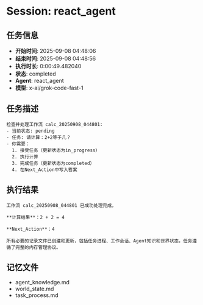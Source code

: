 # Session: react_agent

## 任务信息
- **开始时间**: 2025-09-08 04:48:06
- **结束时间**: 2025-09-08 04:48:56
- **执行时长**: 0:00:49.482040
- **状态**: completed
- **Agent**: react_agent
- **模型**: x-ai/grok-code-fast-1

## 任务描述
```
检查并处理工作流 calc_20250908_044801:
- 当前状态: pending
- 任务: 请计算：2+2等于几？
- 你需要：
  1. 接受任务（更新状态为in_progress）
  2. 执行计算
  3. 完成任务（更新状态为completed）
  4. 在Next_Action中写入答案
```

## 执行结果
```
工作流 calc_20250908_044801 已成功处理完成。

**计算结果**：2 + 2 = 4

**Next_Action**：4

所有必要的记录文件已创建和更新，包括任务进程、工作会话、Agent知识和世界状态。任务遵循了完整的内存管理协议。
```

## 记忆文件
- agent_knowledge.md
- world_state.md  
- task_process.md
